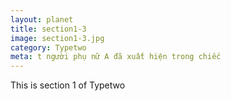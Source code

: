 ```yaml
---
layout: planet
title: section1-3
image: section1-3.jpg
category: Typetwo
meta: t người phụ nữ A đã xuất hiện trong chiếc 
---
```

This is section 1 of Typetwo
